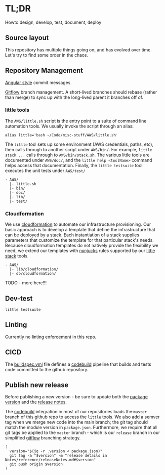 # TL;DR

Howto design, develop, test, document, deploy

## Source layout

This repository has multiple things going on, and has
evolved over time.  Let's try to find some order in the chaos.

## Repository Management

[Angular style](https://medium.com/@menuka/writing-meaningful-git-commit-messages-a62756b65c81) commit messages.

[Gitflow](https://www.atlassian.com/git/tutorials/comparing-workflows/gitflow-workflow) branch management.  A short-lived branches should rebase (rather than merge) to sync up with the long-lived parent it branches off of.

### little tools

The `AWS/little.sh` script is the entry point to a suite of
command line automation tools.  We usually invoke the script
through an alias:
```
alias little='bash ~/Code/misc-stuff/AWS/little.sh'
```

The `little` tool sets up some environment (AWS credentials, paths, etc), 
then calls through to 
another script under `AWS/bin/`.  For example, `little stack ...`
calls through to `AWS/bin/stack.sh`.
The various little tools are documented under `AWS/doc/`, and the
`little help <toolName>` command helps access that documentation.
Finally, the `little testsuite` tool executes the unit tests under `AWS/test/`

```
- AWS/
  |- little.sh
  |- bin/
  |- doc/
  |- lib/
  |- test/
```

### Cloudformation

We use [cloudformation](https://aws.amazon.com/cloudformation/) to automate our infrastructure provisioning.  Our basic approach is to develop a
template that define the infrastructure that can be deployed by a stack.
Each instantiation of a stack supplies parameters that customize the
template for that particular stack's needs.  Because cloudformation
templates do not natively provide the flexibility we need, we extend
our templates with [nunjucks](https://mozilla.github.io/nunjucks/) rules  supported
by our [little stack](https://github.com/frickjack/misc-stuff/blob/dev/AWS/doc/stack.md) tools.


```
- AWS/
  |- lib/cloudformation/
  |- db/cloudformation/
```

TODO - more here!!!


## Dev-test

```
little testsuite
```

## Linting

Currently no linting enforcement in this repo.

## CICD

The [buildspec.yml](../../buildspec.yml) file defines a [codebuild](https://aws.amazon.com/codebuild/) pipeline that builds and tests code committed to the github repository.

## Publish new release

Before publishing a new version - be sure to update both the [package version](../../package.json) and the [release notes](../reference/releaseNotes.md).

The [codebuild](https://aws.amazon.com/codebuild/) integration in
most of our repositories loads the `master` branch of this github
repo to access the `little` tools.  We also add a semver tag
when we merge new code into the main branch; the git tag should match the module version in `package.json`.  Furthermore, we require that all git tags be applied to the `master` branch - which is our `release` branch in our simplified [gitflow](https://datasift.github.io/gitflow/IntroducingGitFlow.html)
branching strategy.

```
(
  version="$(jq -r .version < package.json)"
  git tag -a "$version" -m "release details in Notes/reference/releaseNotes.md#$version"
  git push origin $version
)
```
